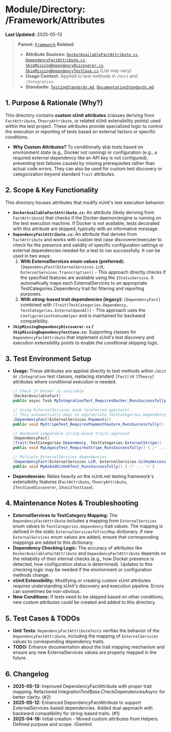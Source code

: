 # Module/Directory: /Framework/Attributes

**Last Updated:** 2025-05-13

> **Parent:** [`Framework`](../README.md)
> **Related:**
> * **Attribute Sources:** [`DockerAvailableFactAttribute.cs`](DockerAvailableFactAttribute.cs), [`DependencyFactAttribute.cs`](DependencyFactAttribute.cs), [`SkipMissingDependencyDiscoverer.cs`](SkipMissingDependencyDiscoverer.cs), [`SkipMissingDependencyTestCase.cs`](SkipMissingDependencyTestCase.cs) (List may vary)
> * **Usage Context:** Applied to test methods in `/Unit` and `/Integration`.
> * **Standards:** [`TestingStandards.md`](../../../Docs/Standards/TestingStandards.md), [`DocumentationStandards.md`](../../../Docs/Development/DocumentationStandards.md)

## 1. Purpose & Rationale (Why?)

This directory contains **custom xUnit attributes** (classes deriving from `FactAttribute`, `TheoryAttribute`, or related xUnit extensibility points) used within the test project. These attributes provide specialized logic to control the execution or reporting of tests based on external factors or specific conditions.

* **Why Custom Attributes?** To conditionally skip tests based on environment state (e.g., Docker not running) or configuration (e.g., a required external dependency like an API key is not configured), preventing test failures caused by missing prerequisites rather than actual code errors. They can also be used for custom test discovery or categorization beyond standard `Trait` attributes.

## 2. Scope & Key Functionality

This directory houses attributes that modify xUnit's test execution behavior:

* **`DockerAvailableFactAttribute.cs`:** An attribute (likely deriving from `FactAttribute`) that checks if the Docker daemon/engine is running on the test execution machine. If Docker is not available, tests decorated with this attribute are skipped, typically with an informative message.
* **`DependencyFactAttribute.cs`:** An attribute that derives from `FactAttribute` and works with custom test case discoverer/executer to check for the presence and validity of specific configuration settings or external dependencies needed for a test to run successfully. It can be used in two ways:
  1. **With ExternalServices enum values (preferred):** `[DependencyFact(ExternalServices.LLM, ExternalServices.Transcription)]` - This approach directly checks if the specified features are available using the `IStatusService`. It automatically maps each ExternalServices to an appropriate TestCategories.Dependency trait for filtering and reporting purposes.
  2. **With string-based trait dependencies (legacy):** `[DependencyFact]` combined with `[Trait(TestCategories.Dependency, TestCategories.ExternalOpenAI)]` - This approach uses the `ConfigurationStatusHelper` and is maintained for backward compatibility.
* **`SkipMissingDependencyDiscoverer.cs` / `SkipMissingDependencyTestCase.cs`:** Supporting classes for `DependencyFactAttribute` that implement xUnit's test discovery and execution extensibility points to enable the conditional skipping logic.

## 3. Test Environment Setup

* **Usage:** These attributes are applied directly to test methods within `/Unit` or `/Integration` test classes, replacing standard `[Fact]` or `[Theory]` attributes where conditional execution is needed.
    ```csharp
    // Check if Docker is available
    [DockerAvailableFact]
    public async Task MyIntegrationTest_RequiresDocker_RunsSuccessfully() { /* ... */ }

    // Using ExternalServices enum (preferred approach)
    // This automatically maps to appropriate TestCategories.Dependency traits
    [DependencyFact(ExternalServices.Payments)]
    public void MyStripeTest_RequiresPaymentFeature_RunsSuccessfully() { /* ... */ }

    // Backward compatible string-based traits approach
    [DependencyFact]
    [Trait(TestCategories.Dependency, TestCategories.ExternalStripe)]
    public void MyLegacyTest_RequiresStripe_RunsSuccessfully() { /* ... */ }

    // Multiple ExternalServices dependencies
    [DependencyFact(ExternalServices.LLM, ExternalServices.GitHubAccess)]
    public void MyAiAndGitHubTest_RunsSuccessfully() { /* ... */ }
    ```
* **Dependencies:** Relies heavily on the xUnit.net testing framework's extensibility features (`FactAttribute`, `TheoryAttribute`, `ITestCaseDiscoverer`, `IXunitTestCase`).

## 4. Maintenance Notes & Troubleshooting

* **ExternalServices to TestCategory Mapping:** The `DependencyFactAttribute` includes a mapping from `ExternalServices` enum values to `TestCategories.Dependency` trait values. The mapping is defined in the static `ExternalServicesToTraitMap` dictionary. If new `ExternalServices` enum values are added, ensure that corresponding mappings are added to this dictionary.
* **Dependency Checking Logic:** The accuracy of attributes like `DockerAvailableFactAttribute` and `DependencyFactAttribute` depends on the reliability of their internal checks (e.g., how Docker presence is detected, how configuration status is determined). Updates to this checking logic may be needed if the environment or configuration methods change.
* **xUnit Extensibility:** Modifying or creating custom xUnit attributes requires understanding xUnit's discovery and execution pipeline. Errors can sometimes be non-obvious.
* **New Conditions:** If tests need to be skipped based on other conditions, new custom attributes could be created and added to this directory.

## 5. Test Cases & TODOs

* **Unit Tests:** `DependencyFactAttributeTests` verifies the behavior of the `DependencyFactAttribute`, including the mapping of `ExternalServices` values to corresponding dependency traits.
* **TODO:** Enhance documentation about the trait mapping mechanism and ensure any new ExternalServices values are properly mapped in the future.

## 6. Changelog

* **2025-05-13:** Improved DependencyFactAttribute with proper trait mapping. Refactored IntegrationTestBase.CheckDependenciesAsync for better clarity. (#2)
* **2025-05-12:** Enhanced DependencyFactAttribute to support ExternalServices-based dependencies. Added dual approach with backward compatibility for string-based traits. (#1)
* **2025-04-18:** Initial creation - Moved custom attributes from Helpers. Defined purpose and scope. (Gemini)

